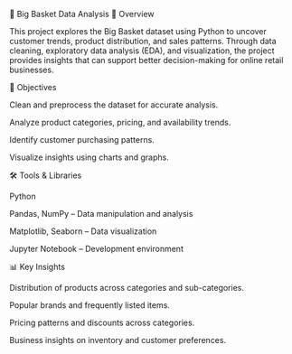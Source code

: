 🛒 Big Basket Data Analysis
📌 Overview

This project explores the Big Basket dataset using Python to uncover customer trends, product distribution, and sales patterns. Through data cleaning, exploratory data analysis (EDA), and visualization, the project provides insights that can support better decision-making for online retail businesses.

🎯 Objectives

Clean and preprocess the dataset for accurate analysis.

Analyze product categories, pricing, and availability trends.

Identify customer purchasing patterns.

Visualize insights using charts and graphs.

🛠️ Tools & Libraries

Python

Pandas, NumPy – Data manipulation and analysis

Matplotlib, Seaborn – Data visualization

Jupyter Notebook – Development environment

📊 Key Insights

Distribution of products across categories and sub-categories.

Popular brands and frequently listed items.

Pricing patterns and discounts across categories.

Business insights on inventory and customer preferences.
